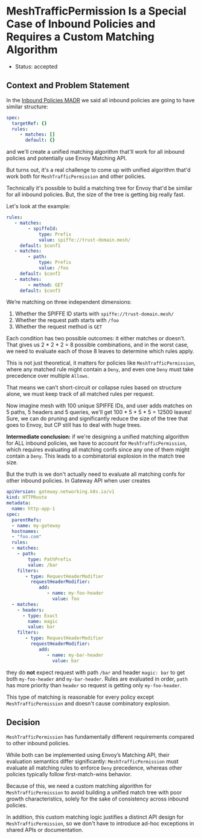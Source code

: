 # MeshTrafficPermission Is a Special Case of Inbound Policies and Requires a Custom Matching Algorithm

* Status: accepted

## Context and Problem Statement

In the [Inbound Policies MADR](066-inbound-policies.md) we said all inbound policies are going to have similar structure:

```yaml
spec:
  targetRef: {}
  rules:
     - matches: []
       default: {}
```

and we'll create a unified matching algorithm that'll work for all inbound policies and potentially use Envoy Matching API.

But turns out, it's a real challenge to come up with unified algorithm that'd work both for `MeshTrafficPermission` and other policies.

Technically it's possible to build a matching tree for Envoy that'd be similar for all inbound policies.
But, the size of the tree is getting big really fast.

Let's look at the example:

```yaml
rules:
   - matches:
        - spiffeId:
            type: Prefix
            value: spiffe://trust-domain.mesh/
     default: $conf1
   - matches:
        - path:
            type: Prefix
            value: /foo
     default: $conf2
   - matches:
        - method: GET
     default: $conf3
```

We’re matching on three independent dimensions:

1. Whether the SPIFFE ID starts with `spiffe://trust-domain.mesh/`
2. Whether the request path starts with `/foo`
3. Whether the request method is `GET`

Each condition has two possible outcomes: it either matches or doesn’t.
That gives us 2 * 2 * 2 = 8 possible combinations, and in the worst case, we need to evaluate each of those 8 leaves to determine which rules apply.

This is not just theoretical, it matters for policies like `MeshTrafficPermission`,
where any matched rule might contain a `Deny`, and even one `Deny` must take precedence over multiple `Allows`.

That means we can’t short-circuit or collapse rules based on structure alone, we must keep track of all matched rules per request.

Now imagine mesh with 100 unique SPIFFE IDs, and user adds matches on 5 paths, 5 headers and 5 queries,
we'll get 100 * 5 * 5 * 5 = 12500 leaves!
Sure, we can do pruning and significantly reduce the size of the tree that goes to Envoy, but CP still has to deal with huge trees.

**Intermediate conclusion:** if we're designing a unified matching algorithm for ALL inbound policies, we have to account for `MeshTrafficPermission`,
which requires evaluating all matching confs since any one of them might contain a `Deny`.
This leads to a combinatorial explosion in the match tree size.

But the truth is we don't actually need to evaluate all matching confs for other inbound policies.
In Gateway API when user creates

```yaml
apiVersion: gateway.networking.k8s.io/v1
kind: HTTPRoute
metadata:
  name: http-app-1
spec:
  parentRefs:
  - name: my-gateway
  hostnames:
  - "foo.com"
  rules:
  - matches:
    - path:
        type: PathPrefix
        value: /bar
    filters:
       - type: RequestHeaderModifier
         requestHeaderModifier:
            add:
               - name: my-foo-header
                 value: foo
  - matches:
    - headers:
      - type: Exact
        name: magic
        value: bar
    filters:
       - type: RequestHeaderModifier
         requestHeaderModifier:
            add:
               - name: my-bar-header
                 value: bar
```

they do **not** expect request with path `/bar` and header `magic: bar` to get both `my-foo-header` and `my-bar-header`.
Rules are evaluated in order, `path` has more priority than `header` so request is getting only `my-foo-header`.

This type of matching is reasonable for every policy except `MeshTrafficPermission` and doesn't cause combinatory explosion.

## Decision 

`MeshTrafficPermission` has fundamentally different requirements compared to other inbound policies.

While both can be implemented using Envoy’s Matching API, their evaluation semantics differ significantly:
`MeshTrafficPermission` must evaluate all matching rules to enforce `Deny` precedence, whereas other policies typically follow first-match-wins behavior.

Because of this, we need a custom matching algorithm for `MeshTrafficPermission` to avoid building a unified match tree with poor growth characteristics, 
solely for the sake of consistency across inbound policies.

In addition, this custom matching logic justifies a distinct API design for `MeshTrafficPermission`, 
so we don't have to introduce ad-hoc exceptions in shared APIs or documentation.
